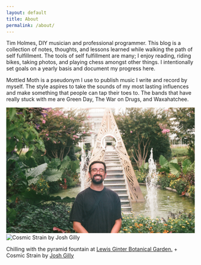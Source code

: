 ```yaml
---
layout: default
title: About
permalink: /about/
---
```


Tim Holmes, DIY musician and professional programmer. This blog is a collection of notes, thoughts, and lessons learned while walking the path of self fulfillment. The tools of self fulfillment are many; I enjoy reading, riding bikes, taking photos, and playing chess amongst other things. I intentionally set goals on a yearly basis and document my progress here. 

Mottled Moth is a pseudonym I use to publish music I write and record by myself. The style aspires to take the sounds of my most lasting influences and make something that people can tap their toes to. The bands that have really stuck with me are Green Day, The War on Drugs, and Waxahatchee.

<div class="image-row">
    <img class="image-row-two-thirds"
        src="/assets/images/about.JPG"
        alt="Chilling with the pyramid fountain at Lewis Ginter Botanical Garden" />
    <img class="image-row-one-third"
        src="/assets/images/main/cs-double-exposure.jpg"
        alt="Cosmic Strain by Josh Gilly" />
</div>

Chilling with the pyramid fountain at [Lewis Ginter Botanical Garden.](https://www.lewisginter.org) + Cosmic Strain by [Josh Gilly](https://www.instagram.com/joshgilly/)
